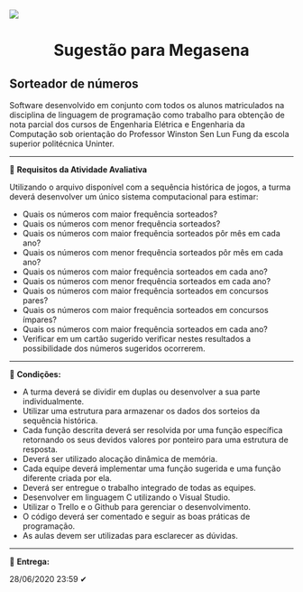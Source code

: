 <h1>
   <img src="https://ik.imagekit.io/uz5eywdenu/uninter_4KUHvxeA_.png">
</h1>

 <h1 align="center"> Sugestão para Megasena
 </h1>

## Sorteador de números

Software desenvolvido em conjunto com todos os alunos matriculados na disciplina de linguagem de programação como trabalho para obtenção de nota parcial dos cursos de Engenharia Elétrica e Engenharia da Computação sob orientação do Professor Winston Sen Lun Fung da escola superior politécnica Uninter.

---

🧾 **Requisitos da Atividade Avaliativa**

Utilizando o arquivo disponível com a sequência histórica de jogos, a turma deverá
desenvolver um único sistema computacional para estimar:


- Quais os números com maior frequência sorteados?
- Quais os números com menor frequência sorteados?
- Quais os números com maior frequência sorteados pôr mês em cada ano?
- Quais os números com menor frequência sorteados pôr mês em cada ano?
- Quais os números com maior frequência sorteados em cada ano?
- Quais os números com menor frequência sorteados em cada ano?
- Quais os números com maior frequência sorteados em concursos pares?
- Quais os números com maior frequência sorteados em concursos ímpares?
- Quais os números com maior frequência sorteados em cada ano?
- Verificar em um cartão sugerido verificar nestes resultados a possibilidade dos números
sugeridos ocorrerem.
---


🧾 **Condições:**
- A turma deverá se dividir em duplas ou desenvolver a sua parte individualmente.
- Utilizar uma estrutura para armazenar os dados dos sorteios da sequência histórica.
- Cada função descrita deverá ser resolvida por uma função específica retornando os seus
devidos valores por ponteiro para uma estrutura de resposta.
- Deverá ser utilizado alocação dinâmica de memória.
- Cada equipe deverá implementar uma função sugerida e uma função diferente criada
por ela.
- Deverá ser entregue o trabalho integrado de todas as equipes.
- Desenvolver em linguagem C utilizando o Visual Studio.
- Utilizar o Trello e o Github para gerenciar o desenvolvimento. 
- O código deverá ser comentado e seguir as boas práticas de programação.
- As aulas devem ser utilizadas para esclarecer as dúvidas.
---
📅 **Entrega:**

28/06/2020  23:59 ✔